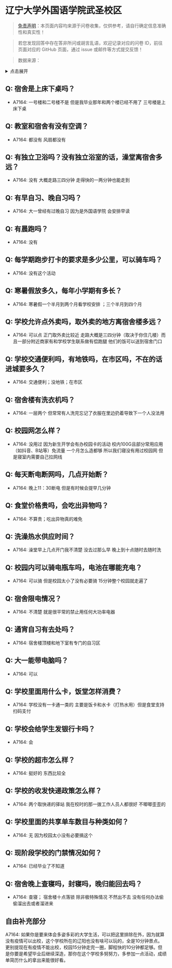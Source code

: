 # 辽宁大学外国语学院武圣校区

> [免责声明](https://colleges.chat/#_3)：本页面内容均来源于问卷收集，仅供参考，请自行确定信息准确性和真实性！

> 若您发现回答中存在答非所问或胡言乱语，欢迎记录对应的问卷 ID，前往页面对应的 GitHub 页面，通过 issue 或邮件等方式提交反馈！

> 数据来源：

<details><summary>点击展开</summary>
<ul>
<li>A7164: 匿名 (2022 年 06 月)</li>
</ul>
</details>

## Q: 宿舍是上床下桌吗？

- A7164: 一号楼和二号楼不是 但是我毕业那年和两个楼已经不用了 三号楼是上床下桌

## Q: 教室和宿舍有没有空调？

- A7164: 都没有 风扇都没有

## Q: 有独立卫浴吗？没有独立浴室的话，澡堂离宿舍多远？

- A7164: 没有 大概走路三四分钟 走得快的一两分钟也能走到

## Q: 有早自习、晚自习吗？

- A7164: 大一曾经有过晚自习 因为是外国语学院 会安排早读

## Q: 有晨跑吗？

- A7164: 没有

## Q: 每学期跑步打卡的要求是多少公里，可以骑车吗？

- A7164: 没有这个活动

## Q: 寒暑假放多久，每年小学期有多长？

- A7164: 寒暑假一个半月到两个月看学校安排 ；三个半月到四个月

## Q: 学校允许点外卖吗，取外卖的地方离宿舍楼多远？

- A7164: 可以点 正门取外卖比较近 走路大概是三四分钟（取决于你住几楼）而且一部分附近商家有和学校学生联系做有偿跑腿 他们的饭可以送到宿舍门口

## Q: 学校交通便利吗，有地铁吗，在市区吗，不在的话进城要多久？

- A7164: 交通便利；没地铁；在市区

## Q: 宿舍楼有洗衣机吗？

- A7164: 一层两个 但常常有人洗完忘记了衣服在里边扔着导致下一个人没法用

## Q: 校园网怎么样？

- A7164: 没用过 因为新生开学会有办校园卡的活动 校内100G且部分常用应用（如抖音、B站等）免流量 一个月怎么造都够 所以我们寝没有用过校园网 但是寝室内需要自己拉网线

## Q: 每天断电断网吗，几点开始断？

- A7164: 晚上11：30断电 但是有时候会提早几分钟

## Q: 食堂价格贵吗，会吃出异物吗？

- A7164: 不算贵；吃出异物真的难免

## Q: 洗澡热水供应时间？

- A7164: 澡堂早上几点开门我不清楚 没去过那么早 晚上到十点随时去随时洗

## Q: 校园内可以骑电瓶车吗，电池在哪能充电？

- A7164: 可以骑 但是校园太小了没有必要骑 15分钟整个校园就走遍了

## Q: 宿舍限电情况？

- A7164: 不清楚 就是很平常的禁止用任何大功率电器

## Q: 通宵自习有去处吗？

- A7164: 宿舍楼顶楼和地下室有专门的自习区

## Q: 大一能带电脑吗？

- A7164: 可以

## Q: 学校里面用什么卡，饭堂怎样消费？

- A7164: 学校没有一卡通一类的 主要是饭卡和水卡（打热水用）但是食堂支持扫码支付

## Q: 学校会给学生发银行卡吗？

- A7164: 会

## Q: 学校的超市怎么样？

- A7164: 挺好的 东西比较全

## Q: 学校的收发快递政策怎么样？

- A7164: 两个取快递的驿站 我在校时的那一拨工作人员人都很好 不唧唧歪歪的

## Q: 学校里面的共享单车数目与种类如何？

- A7164: 无 因为校园太小没有必要搞这个

## Q: 现阶段学校的门禁情况如何？

- A7164: 已经毕业了不知道

## Q: 宿舍晚上查寝吗，封寝吗，晚归能回去吗？

- A7164: 查寝； 宿舍楼十点落锁 除非极特殊情况 不然出不去 没有任何办法偷偷溜出去或者溜进来

## 自由补充部分

A7164: 如果你是要来体会多姿多彩的大学生活，可以把这里排除在外，因为就算没有疫情可以出校，这个学校所在的辽阳也没有啥可以玩的，全是10分钟景点。更别提现在有疫情不能出校，校园15分钟走完一圈，脚程快的10分钟都足够。但是你要是希望毕业后继续深造，那你在这个学校多努努力，多参加一点活动，成绩单简历什么的拿出来能很好看。
